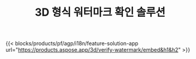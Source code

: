 ﻿---
title: 3D 형식 워터마크 확인 솔루션 
weight: 7730
url: /ko/verify-watermark
limit: 
description: 3D 파일에서 블라인드 워터마크를 확인합니다.
---
{{< blocks/products/pf/agp/i18n/feature-solution-app url="https://products.aspose.app/3d/verify-watermark/embed&h1&h2" >}}

